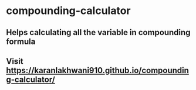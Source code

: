# compounding-calculator
## Helps calculating all the variable in compounding formula 
## Visit https://karanlakhwani910.github.io/compounding-calculator/
